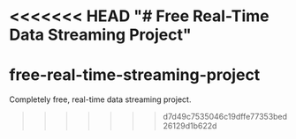 <<<<<<< HEAD
"# Free Real-Time Data Streaming Project" 
=======
# free-real-time-streaming-project
Completely free, real-time data streaming project.
>>>>>>> d7d49c7535046c19dffe77353bed26129d1b622d
